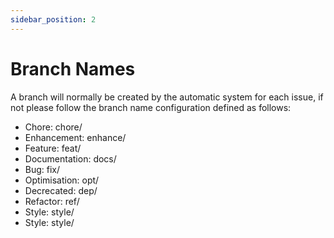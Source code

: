 ```yaml
---
sidebar_position: 2
---
```


<!-- @format -->

# Branch Names

A branch will normally be created by the automatic system for each issue, if not please follow the branch name configuration defined as follows:

- Chore: chore/
- Enhancement: enhance/
- Feature: feat/
- Documentation: docs/
- Bug: fix/
- Optimisation: opt/
- Decrecated: dep/
- Refactor: ref/
- Style: style/
- Style: style/
